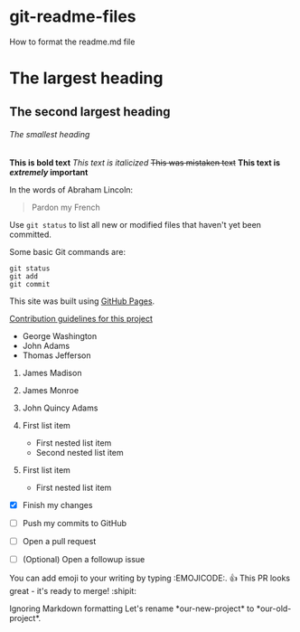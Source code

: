 # git-readme-files
How to format the readme.md file

# The largest heading
## The second largest heading
###### The smallest heading

**This is bold text**
*This text is italicized*
~~This was mistaken text~~
**This text is _extremely_ important**

In the words of Abraham Lincoln:

> Pardon my French

Use `git status` to list all new or modified files that haven't yet been committed.

Some basic Git commands are:
```
git status
git add
git commit
```

This site was built using [GitHub Pages](https://pages.github.com/).

[Contribution guidelines for this project](docs/CONTRIBUTING.md)

- George Washington
- John Adams
- Thomas Jefferson

1. James Madison
2. James Monroe
3. John Quincy Adams

1. First list item
   - First nested list item
    - Second nested list item
     
100. First list item
     - First nested list item
     
- [x] Finish my changes
- [ ] Push my commits to GitHub
- [ ] Open a pull request
- [ ] \(Optional) Open a followup issue


You can add emoji to your writing by typing :EMOJICODE:.
:+1: This PR looks great - it's ready to merge! :shipit:

 Ignoring Markdown formatting
Let's rename \*our-new-project\* to \*our-old-project\*.

